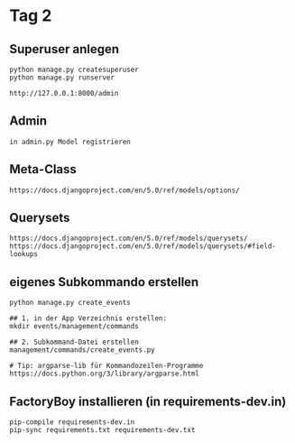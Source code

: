 # Tag 2 

## Superuser anlegen 

    python manage.py createsuperuser
    python manage.py runserver 

    http://127.0.0.1:8000/admin

## Admin

    in admin.py Model registrieren

## Meta-Class

    https://docs.djangoproject.com/en/5.0/ref/models/options/


## Querysets

    https://docs.djangoproject.com/en/5.0/ref/models/querysets/
    https://docs.djangoproject.com/en/5.0/ref/models/querysets/#field-lookups


## eigenes Subkommando erstellen

    python manage.py create_events

    ## 1. in der App Verzeichnis erstellen: 
    mkdir events/management/commands

    ## 2. Subkommand-Datei erstellen
    management/commands/create_events.py

    # Tip: argparse-lib für Kommandozeilen-Programme
    https://docs.python.org/3/library/argparse.html


## FactoryBoy installieren (in requirements-dev.in)

    pip-compile requirements-dev.in
    pip-sync requirements.txt requirements-dev.txt